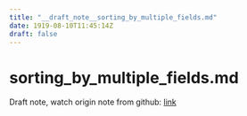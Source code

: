```yaml
---
title: "__draft_note__sorting_by_multiple_fields.md"
date: 1919-08-10T11:45:14Z
draft: false
---
```


# sorting_by_multiple_fields.md

Draft note, watch origin note from github: [link](https://github.com/tinghaolai/just-random-note/blob/master/elastic/sorting_by_multiple_fields.md)